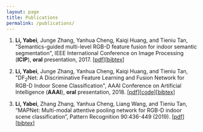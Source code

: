 ```yaml
---
layout: page
title: Publications
permalink: /publications/
---
```



1. <strong>Li, Yabei</strong>, Junge Zhang, Yanhua Cheng, Kaiqi Huang, and Tieniu Tan, "Semantics-guided multi-level RGB-D feature fusion for indoor semantic segmentation", IEEE International Conference on Image Processing (<strong>ICIP</strong>), <strong>oral</strong> presentation, 2017. \[[pdf](https://ieeexplore.ieee.org/abstract/document/8296484/)\]\[[bibtex](https://scholar.googleusercontent.com/scholar.bib?q=info:WSkosxmL3f0J:scholar.google.com/&output=citation&scisig=AAGBfm0AAAAAW2656CvdRYvXrTz8eGhPzniGnHubGrAn&scisf=4&ct=citation&cd=-1&hl=en)\]

2. <strong>Li, Yabei</strong>, Junge Zhang, Yanhua Cheng, Kaiqi Huang, and Tieniu Tan, "DF<sub>2</sub>Net: A Discriminative Feature Learning and Fusion Network for RGB-D Indoor Scene Classification", AAAI Conference on Artificial Intelligence (<strong>AAAI</strong>), <strong>oral</strong> presentation, 2018. \[[pdf](https://www.aaai.org/ocs/index.php/AAAI/AAAI18/paper/viewFile/16730/16293)\]\[[code](https://github.com/liarba/scene_recognition)\]\[[bibtex](https://scholar.googleusercontent.com/scholar.bib?q=info:4F03q7osmGgJ:scholar.google.com/&output=citation&scisdr=CgUokiMUEMLfwDs22Q0:AAGBfm0AAAAAXP8zwQ2ejo4r9w50mN9Xekn9T--oP-IO&scisig=AAGBfm0AAAAAXP8zwRGCHjNf0oOnb_K5my1NMU1ZlMlO&scisf=4&ct=citation&cd=-1&hl=en)\]

3. <strong>Li, Yabei</strong>, Zhang Zhang, Yanhua Cheng, Liang Wang, and Tieniu Tan, “MAPNet: Multi-modal attentive pooling network for RGB-D indoor scene classification”, Pattern Recognition 90:436-449 (2019). \[[pdf](https://www.sciencedirect.com/science/article/pii/S003132031930069X)\]\[[bibtex](https://scholar.googleusercontent.com/scholar.bib?q=info:CuTpWbl1mGoJ:scholar.google.com/&output=citation&scisdr=CgUokiMUEMLfwDs2ZX4:AAGBfm0AAAAAXP8zfX6U0RIcc6wJNZ9gkX4DSSG7zm71&scisig=AAGBfm0AAAAAXP8zfZ5_AEj-DTxJc2d6GnGIcAu1Nv5S&scisf=4&ct=citation&cd=-1&hl=en)\]


